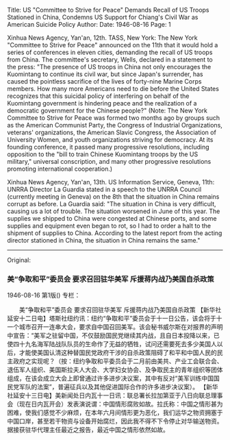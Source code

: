 Title: US "Committee to Strive for Peace" Demands Recall of US Troops Stationed in China, Condemns US Support for Chiang's Civil War as American Suicide Policy
Author:
Date: 1946-08-16
Page: 1

Xinhua News Agency, Yan'an, 12th. TASS, New York: The New York "Committee to Strive for Peace" announced on the 11th that it would hold a series of conferences in eleven cities, demanding the recall of US troops from China. The committee's secretary, Wells, declared in a statement to the press: "The presence of US troops in China not only encourages the Kuomintang to continue its civil war, but since Japan's surrender, has caused the pointless sacrifice of the lives of forty-nine Marine Corps members. How many more Americans need to die before the United States recognizes that this suicidal policy of interfering on behalf of the Kuomintang government is hindering peace and the realization of a democratic government for the Chinese people?" (Note: The New York Committee to Strive for Peace was formed two months ago by groups such as the American Communist Party, the Congress of Industrial Organizations, veterans' organizations, the American Slavic Congress, the Association of University Women, and youth organizations striving for democracy. At its founding conference, it passed many progressive resolutions, including opposition to the "bill to train Chinese Kuomintang troops by the US military," universal conscription, and many other progressive resolutions promoting international cooperation.)

Xinhua News Agency, Yan'an, 13th. US Information Service, Geneva, 11th: UNRRA Director La Guardia stated in a speech to the UNRRA Council (currently meeting in Geneva) on the 8th that the situation in China remains corrupt as before. La Guardia said: "The situation in China is very difficult, causing us a lot of trouble. The situation worsened in June of this year. The supplies we shipped to China were congested at Chinese ports, and some supplies and equipment even began to rot, so I had to order a halt to the shipment of supplies to China. According to the latest report from the acting director stationed in China, the situation in China remains the same."



<hr /> 

Original: 


### 美“争取和平”委员会  要求召回驻华美军  斥援蒋内战乃美国自杀政策

1946-08-16
第1版()
专栏：

　　美“争取和平”委员会
    要求召回驻华美军
    斥援蒋内战乃美国自杀政策
    【新华社延安十二日电】塔斯社纽约讯：纽约“争取和平”委员会于十一日公告，该会将于十一个城市召开一连串大会，要求自中国召回美军。该会秘书威尔斯在对报界的声明中宣告：“美军之驻留中国，不仅鼓励国民党继续其内战，且自日本投降以来，已使四十九名海军陆战队队员的生命作了无益的牺牲，试问还需要死去多少美国人以后，才能使美国认清这种替国民党政府干涉的自杀政策阻碍了和平和中国人民的民主政府之实现呢？（按：纽约争取和平委员会于二月前由美共、产业工会联合会、退伍军人组织、美国斯拉夫人大会、大学妇女协会、及争取民主的青年组织等团体组成，在该会成立大会上即曾通过许多进步决议案，其中有反对“美军训练中国国民党军队的法案”，普遍征兵以及其他促进国际合作的许多进步决议案）。
    【新华社延安十三日电】美新闻处日内瓦十一日讯：联总署长拉加第亚于八日向联总理事会（现在日内瓦开会）发表演说谓：中国情形腐败如故。拉氏称：中国之情形甚为困难，使我们感觉不少麻烦，在本年六月间情形更为恶化，我们运华之物资拥塞于中国口岸，甚至若干物资与设备开始腐烂，因此我不得不下令停止对华输送物资。据接获驻华代理主任最近之报告，最近中国之情形依然如故。
